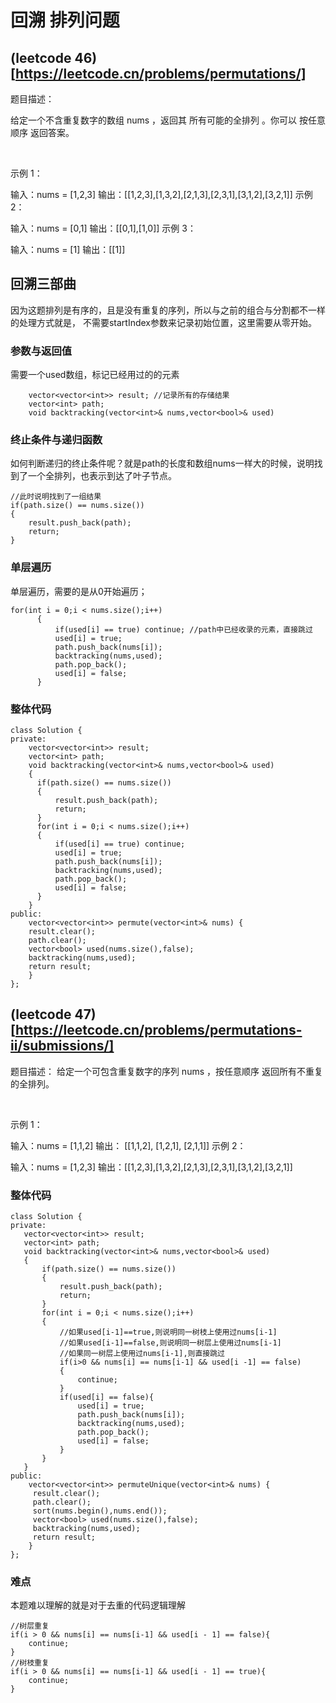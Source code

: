 # 回溯 排列问题

## (leetcode 46)[https://leetcode.cn/problems/permutations/]
题目描述：

给定一个不含重复数字的数组 nums ，返回其 所有可能的全排列 。你可以 按任意顺序 返回答案。

 

示例 1：

输入：nums = \[1,2,3]
输出：\[[1,2,3],[1,3,2],[2,1,3],[2,3,1],[3,1,2],[3,2,1]]
示例 2：

输入：nums = [0,1]
输出：\[[0,1],[1,0]]
示例 3：

输入：nums = [1]
输出：\[[1]]
 
## 回溯三部曲
因为这题排列是有序的，且是没有重复的序列，所以与之前的组合与分割都不一样的处理方式就是，
不需要startIndex参数来记录初始位置，这里需要从零开始。
### 参数与返回值
需要一个used数组，标记已经用过的的元素
```
    vector<vector<int>> result; //记录所有的存储结果
    vector<int> path;
    void backtracking(vector<int>& nums,vector<bool>& used)
```

### 终止条件与递归函数
如何判断递归的终止条件呢？就是path的长度和数组nums一样大的时候，说明找到了一个全排列，也表示到达了叶子节点。
```
//此时说明找到了一组结果
if(path.size() == nums.size())
{
    result.push_back(path);
    return;
}
```

### 单层遍历
单层遍历，需要的是从0开始遍历；
```
for(int i = 0;i < nums.size();i++)
      {
          if(used[i] == true) continue; //path中已经收录的元素，直接跳过
          used[i] = true;
          path.push_back(nums[i]);
          backtracking(nums,used);
          path.pop_back();
          used[i] = false;
      }
```
### 整体代码

```
class Solution {
private:
    vector<vector<int>> result;
    vector<int> path;
    void backtracking(vector<int>& nums,vector<bool>& used)
    {
      if(path.size() == nums.size())
      {
          result.push_back(path);
          return;
      }
      for(int i = 0;i < nums.size();i++)
      {
          if(used[i] == true) continue;
          used[i] = true;
          path.push_back(nums[i]);
          backtracking(nums,used);
          path.pop_back();
          used[i] = false;
      }
    }
public:
    vector<vector<int>> permute(vector<int>& nums) {
    result.clear();
    path.clear();
    vector<bool> used(nums.size(),false);
    backtracking(nums,used);
    return result;
    }
};
```

## (leetcode 47)[https://leetcode.cn/problems/permutations-ii/submissions/]

题目描述：
给定一个可包含重复数字的序列 nums ，按任意顺序 返回所有不重复的全排列。

 

示例 1：

输入：nums = [1,1,2]
输出：
[[1,1,2],
 [1,2,1],
 [2,1,1]]
示例 2：

输入：nums = [1,2,3]
输出：[[1,2,3],[1,3,2],[2,1,3],[2,3,1],[3,1,2],[3,2,1]]



### 整体代码

```
class Solution {
private:
   vector<vector<int>> result;
   vector<int> path;
   void backtracking(vector<int>& nums,vector<bool>& used)
   {
       if(path.size() == nums.size())
       {
           result.push_back(path);
           return;
       }
       for(int i = 0;i < nums.size();i++)
       {
           //如果used[i-1]==true,则说明同一树枝上使用过nums[i-1]
           //如果used[i-1]==false,则说明同一树层上使用过nums[i-1]
           //如果同一树层上使用过nums[i-1],则直接跳过
           if(i>0 && nums[i] == nums[i-1] && used[i -1] == false)
           {
               continue;
           }
           if(used[i] == false){
               used[i] = true;
               path.push_back(nums[i]);
               backtracking(nums,used);
               path.pop_back();
               used[i] = false;
           }
       }
   }
public:
    vector<vector<int>> permuteUnique(vector<int>& nums) {
     result.clear();
     path.clear();
     sort(nums.begin(),nums.end());
     vector<bool> used(nums.size(),false);
     backtracking(nums,used);
     return result;
    }
};
```
### 难点
本题难以理解的就是对于去重的代码逻辑理解
```
//树层重复
if(i > 0 && nums[i] == nums[i-1] && used[i - 1] == false){
    continue;
}
//树枝重复
if(i > 0 && nums[i] == nums[i-1] && used[i - 1] == true){
    continue;
}
```